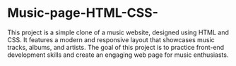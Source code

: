 # Music-page-HTML-CSS-
This project is a simple clone of a music website, designed using HTML and CSS. It features a modern and responsive layout that showcases music tracks, albums, and artists. The goal of this project is to practice front-end development skills and create an engaging web page for music enthusiasts.
